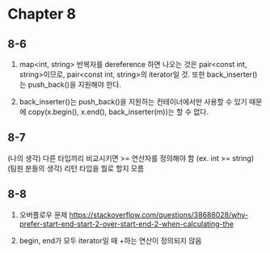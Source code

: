 # Chapter 8
## 8-6
1) map<int, string> 반복자를 dereference 하면 나오는 것은 pair<const int, string>이므로, pair<const int, string>의 iterator일 것. 또한 back_inserter()는 push_back()을 지원해야 한다.

2) back_inserter()는 push_back()을 지원하는 컨테이너에서만 사용할 수 있기 때문에 copy(x.begin(), x.end(), back_inserter(m))는 할 수 없다.

## 8-7
(나의 생각) 다른 타입끼리 비교시키면 >= 연산자를 정의해야 함 (ex. int >= string)
(팀원 분들의 생각) 리턴 타입을 뭘로 할지 모름

## 8-8
1) 오버플로우 문제 https://stackoverflow.com/questions/38688028/why-prefer-start-end-start-2-over-start-end-2-when-calculating-the

2) begin, end가 모두 iterator일 때 +하는 연산이 정의되지 않음



